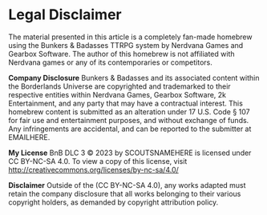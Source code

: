 # Legal Disclaimer

The material presented in this article is a completely fan-made homebrew using the Bunkers & Badasses TTRPG system by Nerdvana Games and Gearbox Software. The author of this homebrew is not affiliated with Nerdvana games or any of its contemporaries or competitors.

**Company Disclosure**
Bunkers & Badasses and its associated content within the Borderlands Universe are copyrighted and trademarked to their respective entities within Nerdvana Games, Gearbox Software, 2k Entertainment, and any party that may have a contractual interest. This homebrew content is submitted as an alteration under 17 U.S. Code § 107 for fair use and entertainment purposes, and without exchange of funds. Any infringements are accidental, and can be reported to the submitter at EMAILHERE.

**My License**
BnB DLC 3 © 2023 by SCOUTSNAMEHERE is licensed under CC BY-NC-SA 4.0. To view a copy of this license, visit http://creativecommons.org/licenses/by-nc-sa/4.0/

**Disclaimer**
Outside of the (CC BY-NC-SA 4.0), any works adapted must retain the company disclosure that all works belonging to their various copyright holders, as demanded by copyright attribution policy.

